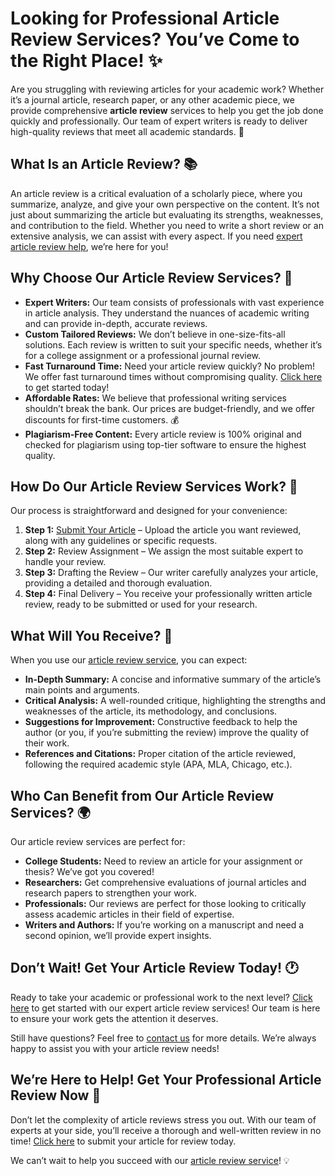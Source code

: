 # Looking for Professional Article Review Services? You’ve Come to the Right Place! ✨

Are you struggling with reviewing articles for your academic work? Whether it’s a journal article, research paper, or any other academic piece, we provide comprehensive **article review** services to help you get the job done quickly and professionally. Our team of expert writers is ready to deliver high-quality reviews that meet all academic standards. 🚀

## What Is an Article Review? 📚

An article review is a critical evaluation of a scholarly piece, where you summarize, analyze, and give your own perspective on the content. It’s not just about summarizing the article but evaluating its strengths, weaknesses, and contribution to the field. Whether you need to write a short review or an extensive analysis, we can assist with every aspect. If you need [expert article review help](https://tinyurl.com/topessay?keyword=article+review), we’re here for you!

## Why Choose Our Article Review Services? 🤔

- **Expert Writers:** Our team consists of professionals with vast experience in article analysis. They understand the nuances of academic writing and can provide in-depth, accurate reviews.
- **Custom Tailored Reviews:** We don’t believe in one-size-fits-all solutions. Each review is written to suit your specific needs, whether it’s for a college assignment or a professional journal review.
- **Fast Turnaround Time:** Need your article review quickly? No problem! We offer fast turnaround times without compromising quality. [Click here](https://tinyurl.com/topessay?keyword=article+review) to get started today!
- **Affordable Rates:** We believe that professional writing services shouldn’t break the bank. Our prices are budget-friendly, and we offer discounts for first-time customers. 💰
- **Plagiarism-Free Content:** Every article review is 100% original and checked for plagiarism using top-tier software to ensure the highest quality.

## How Do Our Article Review Services Work? 📝

Our process is straightforward and designed for your convenience:

1. **Step 1:** [Submit Your Article](https://tinyurl.com/topessay?keyword=article+review) – Upload the article you want reviewed, along with any guidelines or specific requests.
2. **Step 2:** Review Assignment – We assign the most suitable expert to handle your review.
3. **Step 3:** Drafting the Review – Our writer carefully analyzes your article, providing a detailed and thorough evaluation.
4. **Step 4:** Final Delivery – You receive your professionally written article review, ready to be submitted or used for your research.

## What Will You Receive? 🎁

When you use our [article review service](https://tinyurl.com/topessay?keyword=article+review), you can expect:

- **In-Depth Summary:** A concise and informative summary of the article’s main points and arguments.
- **Critical Analysis:** A well-rounded critique, highlighting the strengths and weaknesses of the article, its methodology, and conclusions.
- **Suggestions for Improvement:** Constructive feedback to help the author (or you, if you’re submitting the review) improve the quality of their work.
- **References and Citations:** Proper citation of the article reviewed, following the required academic style (APA, MLA, Chicago, etc.).

## Who Can Benefit from Our Article Review Services? 🌍

Our article review services are perfect for:

- **College Students:** Need to review an article for your assignment or thesis? We’ve got you covered!
- **Researchers:** Get comprehensive evaluations of journal articles and research papers to strengthen your work.
- **Professionals:** Our reviews are perfect for those looking to critically assess academic articles in their field of expertise.
- **Writers and Authors:** If you’re working on a manuscript and need a second opinion, we’ll provide expert insights.

## Don’t Wait! Get Your Article Review Today! 🕐

Ready to take your academic or professional work to the next level? [Click here](https://tinyurl.com/topessay?keyword=article+review) to get started with our expert article review services! Our team is here to ensure your work gets the attention it deserves.

Still have questions? Feel free to [contact us](https://tinyurl.com/topessay?keyword=article+review) for more details. We’re always happy to assist you with your article review needs!

## We’re Here to Help! Get Your Professional Article Review Now 🚀

Don’t let the complexity of article reviews stress you out. With our team of experts at your side, you’ll receive a thorough and well-written review in no time! [Click here](https://tinyurl.com/topessay?keyword=article+review) to submit your article for review today.

We can’t wait to help you succeed with our [article review service](https://tinyurl.com/topessay?keyword=article+review)! 💡
